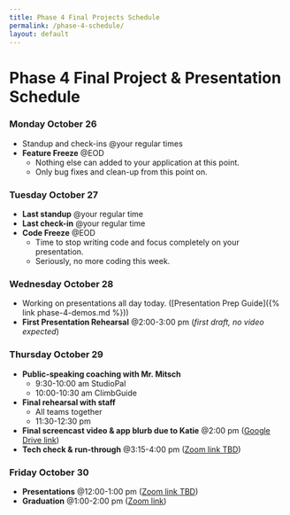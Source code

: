 ```yaml
---
title: Phase 4 Final Projects Schedule
permalink: /phase-4-schedule/
layout: default
---
```


# Phase 4 Final Project & Presentation Schedule

### Monday October 26

- Standup and check-ins @your regular times
- **Feature Freeze** @EOD
  - Nothing else can added to your application at this point.
  - Only bug fixes and clean-up from this point on.

### Tuesday October 27

- **Last standup** @your regular time
- **Last check-in** @your regular time
- **Code Freeze** @EOD
  - Time to stop writing code and focus completely on your presentation.
  - Seriously, no more coding this week.

### Wednesday October 28

- Working on presentations all day today. ([Presentation Prep Guide]({% link phase-4-demos.md %}))
- **First Presentation Rehearsal** @2:00-3:00 pm (_first draft, no video expected_)

### Thursday October 29

- **Public-speaking coaching with Mr. Mitsch**
  - 9:30-10:00 am StudioPal
  - 10:00-10:30 am ClimbGuide
- **Final rehearsal with staff**
  - All teams together
  - 11:30-12:30 pm
- **Final screencast video & app blurb due to Katie** @2:00 pm ([Google Drive link](https://drive.google.com/drive/folders/1yqX2wikhrrZ5c1s3pL_LqxHe2a_Ijb9V?usp=sharing))
- **Tech check & run-through** @3:15-4:00 pm ([Zoom link TBD]())

### Friday October 30

- **Presentations** @12:00-1:00 pm ([Zoom link TBD]())
- **Graduation** @1:00-2:00 pm ([Zoom link](https://us02web.zoom.us/j/84761284389?pwd=K3NRUjZQUU11WVh5YWxiUktoRXJNZz09))
